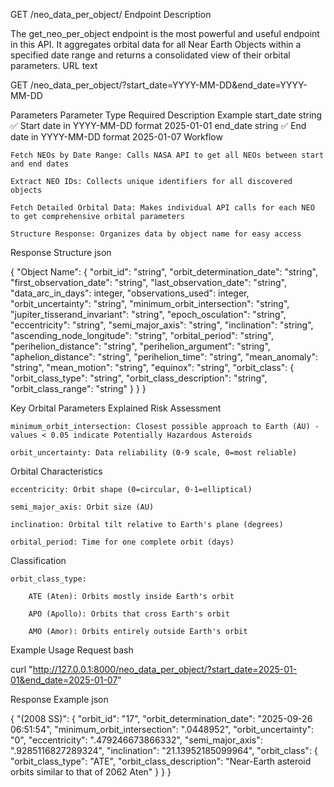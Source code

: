 GET /neo_data_per_object/
Endpoint Description

The get_neo_per_object endpoint is the most powerful and useful endpoint in this API. It aggregates orbital data for all Near Earth Objects within a specified date range and returns a consolidated view of their orbital parameters.
URL
text

GET /neo_data_per_object/?start_date=YYYY-MM-DD&end_date=YYYY-MM-DD

Parameters
Parameter	Type	Required	Description	Example
start_date	string	✅	Start date in YYYY-MM-DD format	2025-01-01
end_date	string	✅	End date in YYYY-MM-DD format	2025-01-07
Workflow

    Fetch NEOs by Date Range: Calls NASA API to get all NEOs between start and end dates

    Extract NEO IDs: Collects unique identifiers for all discovered objects

    Fetch Detailed Orbital Data: Makes individual API calls for each NEO to get comprehensive orbital parameters

    Structure Response: Organizes data by object name for easy access

Response Structure
json

{
  "Object Name": {
    "orbit_id": "string",
    "orbit_determination_date": "string",
    "first_observation_date": "string",
    "last_observation_date": "string",
    "data_arc_in_days": integer,
    "observations_used": integer,
    "orbit_uncertainty": "string",
    "minimum_orbit_intersection": "string",
    "jupiter_tisserand_invariant": "string",
    "epoch_osculation": "string",
    "eccentricity": "string",
    "semi_major_axis": "string",
    "inclination": "string",
    "ascending_node_longitude": "string",
    "orbital_period": "string",
    "perihelion_distance": "string",
    "perihelion_argument": "string",
    "aphelion_distance": "string",
    "perihelion_time": "string",
    "mean_anomaly": "string",
    "mean_motion": "string",
    "equinox": "string",
    "orbit_class": {
      "orbit_class_type": "string",
      "orbit_class_description": "string",
      "orbit_class_range": "string"
    }
  }
}

Key Orbital Parameters Explained
Risk Assessment

    minimum_orbit_intersection: Closest possible approach to Earth (AU) - values < 0.05 indicate Potentially Hazardous Asteroids

    orbit_uncertainty: Data reliability (0-9 scale, 0=most reliable)

Orbital Characteristics

    eccentricity: Orbit shape (0=circular, 0-1=elliptical)

    semi_major_axis: Orbit size (AU)

    inclination: Orbital tilt relative to Earth's plane (degrees)

    orbital_period: Time for one complete orbit (days)

Classification

    orbit_class_type:

        ATE (Aten): Orbits mostly inside Earth's orbit

        APO (Apollo): Orbits that cross Earth's orbit

        AMO (Amor): Orbits entirely outside Earth's orbit

Example Usage
Request
bash

curl "http://127.0.0.1:8000/neo_data_per_object/?start_date=2025-01-01&end_date=2025-01-07"

Response Example
json

{
  "(2008 SS)": {
    "orbit_id": "17",
    "orbit_determination_date": "2025-09-26 06:51:54",
    "minimum_orbit_intersection": ".0448952",
    "orbit_uncertainty": "0",
    "eccentricity": ".479246673866332",
    "semi_major_axis": ".9285116827289324",
    "inclination": "21.13952185099964",
    "orbit_class": {
      "orbit_class_type": "ATE",
      "orbit_class_description": "Near-Earth asteroid orbits similar to that of 2062 Aten"
    }
  }
}